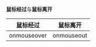 **鼠标经过**与**鼠标离开**



| 鼠标经过    | 鼠标离开   |
| ----------- | ---------- |
| onmouseover | onmouseout |



